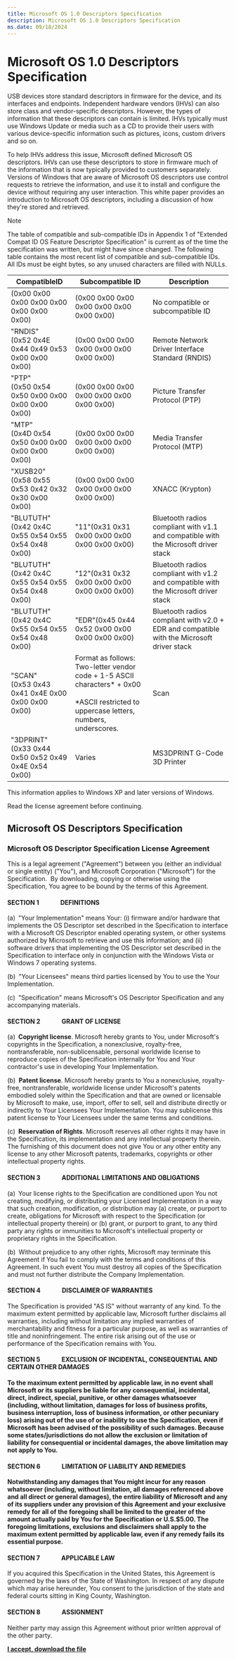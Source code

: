 ```yaml
---
title: Microsoft OS 1.0 Descriptors Specification
description: Microsoft OS 1.0 Descriptors Specification
ms.date: 09/18/2024
---
```


# Microsoft OS 1.0 Descriptors Specification

USB devices store standard descriptors in firmware for the device, and its interfaces and endpoints. Independent hardware vendors (IHVs) can also store class and vendor-specific descriptors. However, the types of information that these descriptors can contain is limited. IHVs typically must use Windows Update or media such as a CD to provide their users with various device-specific information such as pictures, icons, custom drivers and so on.

To help IHVs address this issue, Microsoft defined Microsoft OS descriptors. IHVs can use these descriptors to store in firmware much of the information that is now typically provided to customers separately. Versions of Windows that are aware of Microsoft OS descriptors use control requests to retrieve the information, and use it to install and configure the device without requiring any user interaction. This white paper provides an introduction to Microsoft OS descriptors, including a discussion of how they're stored and retrieved.

> [!NOTE]
> The table of compatible and sub-compatible IDs in Appendix 1 of "Extended Compat ID OS Feature Descriptor Specification" is current as of the time the specification was written, but might have since changed. The following table contains the most recent list of compatible and sub-compatible IDs. All IDs must be eight bytes, so any unused characters are filled with NULLs.

| CompatibleID | Subcompatible ID | Description |
|--|--|--|
| (0x00 0x00 0x00 0x00 0x00 0x00 0x00 0x00) | (0x00 0x00 0x00 0x00 0x00 0x00 0x00 0x00) | No compatible or subcompatible ID |
| "RNDIS"<br>(0x52 0x4E 0x44 0x49 0x53 0x00 0x00 0x00) | (0x00 0x00 0x00 0x00 0x00 0x00 0x00 0x00) | Remote Network Driver Interface Standard (RNDIS) |
| "PTP"<br>(0x50 0x54 0x50 0x00 0x00 0x00 0x00 0x00) | (0x00 0x00 0x00 0x00 0x00 0x00 0x00 0x00) | Picture Transfer Protocol (PTP) |
| "MTP"<br>(0x4D 0x54 0x50 0x00 0x00 0x00 0x00 0x00) | (0x00 0x00 0x00 0x00 0x00 0x00 0x00 0x00) | Media Transfer Protocol (MTP) |
| "XUSB20"<br>(0x58 0x55 0x53 0x42 0x32 0x30 0x00 0x00) | (0x00 0x00 0x00 0x00 0x00 0x00 0x00 0x00) | XNACC (Krypton) |
| "BLUTUTH"<br>(0x42 0x4C 0x55 0x54 0x55 0x54 0x48 0x00) | "11"(0x31 0x31 0x00 0x00 0x00 0x00 0x00 0x00) | Bluetooth radios compliant with v1.1 and compatible with the Microsoft driver stack |
| "BLUTUTH"<br>(0x42 0x4C 0x55 0x54 0x55 0x54 0x48 0x00) | "12"(0x31 0x32 0x00 0x00 0x00 0x00 0x00 0x00) | Bluetooth radios compliant with v1.2 and compatible with the Microsoft driver stack |
| "BLUTUTH"<br>(0x42 0x4C 0x55 0x54 0x55 0x54 0x48 0x00) | "EDR"(0x45 0x44 0x52 0x00 0x00 0x00 0x00 0x00) | Bluetooth radios compliant with v2.0 + EDR and compatible with the Microsoft driver stack |
| "SCAN"<br>(0x53 0x43 0x41 0x4E 0x00 0x00 0x00 0x00) | Format as follows: Two-letter vendor code + 1-5 ASCII characters\* + 0x00<br><br>\*ASCII restricted to uppercase letters, numbers, underscores. | Scan |
| "3DPRINT"<br>(0x33 0x44 0x50 0x52 0x49 0x4E 0x54 0x00) | Varies | MS3DPRINT G-Code 3D Printer |

This information applies to Windows XP and later versions of Windows.

Read the license agreement before continuing.

## Microsoft OS Descriptors Specification

### Microsoft OS Descriptor Specification License Agreement

This is a legal agreement ("Agreement") between you (either an individual or single entity) ("You"), and Microsoft Corporation ("Microsoft") for the Specification.  By downloading, copying or otherwise using the Specification, You agree to be bound by the terms of this Agreement.

#### SECTION 1 &emsp;&emsp;&emsp; DEFINITIONS

(a)&ensp;"Your Implementation" means Your: (i) firmware and/or hardware that implements the OS Descriptor set described in the Specification to interface with a Microsoft OS Descriptor enabled operating system, or other systems authorized by Microsoft to retrieve and use this information; and (ii) software drivers that implementing the OS Descriptor set described in the Specification to interface only in conjunction with the Windows Vista or Windows 7 operating systems.

(b)&ensp;"Your Licensees" means third parties licensed by You to use the Your Implementation.

(c)&ensp;"Specification" means Microsoft's OS Descriptor Specification and any accompanying materials.

#### SECTION 2 &emsp;&emsp;&emsp; GRANT OF LICENSE

(a)&ensp;**Copyright license**. Microsoft hereby grants to You, under Microsoft's copyrights in the Specification, a nonexclusive, royalty-free, nontransferable, non-sublicensable, personal worldwide license to reproduce copies of the Specification internally for You and Your contractor's use in developing Your Implementation.

(b)&ensp;**Patent license**. Microsoft hereby grants to You a nonexclusive, royalty-free, nontransferable, worldwide license under Microsoft's patents embodied solely within the Specification and that are owned or licensable by Microsoft to make, use, import, offer to sell, sell and distribute directly or indirectly to Your Licensees Your Implementation. You may sublicense this patent license to Your Licensees under the same terms and conditions.

(c)&ensp;**Reservation of Rights**. Microsoft reserves all other rights it may have in the Specification, its implementation and any intellectual property therein. The furnishing of this document does not give You or any other entity any license to any other Microsoft patents, trademarks, copyrights or other intellectual property rights.

#### SECTION 3 &emsp;&emsp;&emsp; ADDITIONAL LIMITATIONS AND OBLIGATIONS

(a)&ensp;Your license rights to the Specification are conditioned upon You not creating, modifying, or distributing your Licensed Implementation in a way that such creation, modification, or distribution may (a) create, or purport to create, obligations for Microsoft with respect to the Specification (or intellectual property therein) or (b) grant, or purport to grant, to any third party any rights or immunities to Microsoft's intellectual property or proprietary rights in the Specification.

(b)&ensp;Without prejudice to any other rights, Microsoft may terminate this Agreement if You fail to comply with the terms and conditions of this Agreement. In such event You must destroy all copies of the Specification and must not further distribute the Company Implementation.

#### SECTION 4 &emsp;&emsp;&emsp; DISCLAIMER OF WARRANTIES

The Specification is provided "AS IS" without warranty of any kind. To the maximum extent permitted by applicable law, Microsoft further disclaims all warranties, including without limitation any implied warranties of merchantability and fitness for a particular purpose, as well as warranties of title and noninfringement. The entire risk arising out of the use or performance of the Specification remains with You.

#### SECTION 5 &emsp;&emsp;&emsp; EXCLUSION OF INCIDENTAL, CONSEQUENTIAL AND CERTAIN OTHER DAMAGES

**To the maximum extent permitted by applicable law, in no event shall Microsoft or its suppliers be liable for any consequential, incidental, direct, indirect, special, punitive, or other damages whatsoever (including, without limitation, damages for loss of business profits, business interruption, loss of business information, or other pecuniary loss) arising out of the use of or inability to use the Specification, even if Microsoft has been advised of the possibility of such damages. Because some states/jurisdictions do not allow the exclusion or limitation of liability for consequential or incidental damages, the above limitation may not apply to You.**

#### SECTION 6 &emsp;&emsp;&emsp; LIMITATION OF LIABILITY AND REMEDIES

**Notwithstanding any damages that You might incur for any reason whatsoever (including, without limitation, all damages referenced above and all direct or general damages), the entire liability of Microsoft and any of its suppliers under any provision of this Agreement and your exclusive remedy for all of the foregoing shall be limited to the greater of the amount actually paid by You for the Specification or U.S.$5.00\. The foregoing limitations, exclusions and disclaimers shall apply to the maximum extent permitted by applicable law, even if any remedy fails its essential purpose.**

#### SECTION 7 &emsp;&emsp;&emsp; APPLICABLE LAW

If you acquired this Specification in the United States, this Agreement is governed by the laws of the State of Washington. In respect of any dispute which may arise hereunder, You consent to the jurisdiction of the state and federal courts sitting in King County, Washington.

#### SECTION 8 &emsp;&emsp;&emsp; ASSIGNMENT

Neither party may assign this Agreement without prior written approval of the other party.

**[I accept, download the file](https://download.microsoft.com/download/9/C/5/9C5B2167-8017-4BAE-9FDE-D599BAC8184A/OS_Desc_Ext_Prop.zip)**
